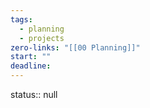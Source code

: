 ```yaml
---
tags:
  - planning
  - projects
zero-links: "[[00 Planning]]"
start: ""
deadline:
---
```



status:: null


